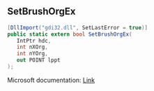 ## SetBrushOrgEx

```csharp
[DllImport("gdi32.dll", SetLastError = true)]
public static extern bool SetBrushOrgEx(
   IntPtr hdc,
   int nXOrg,
   int nYOrg,
   out POINT lppt
);
```

Microsoft documentation: [Link](https://docs.microsoft.com/en-us/windows/win32/api/wingdi/nf-wingdi-setbrushorgex)

